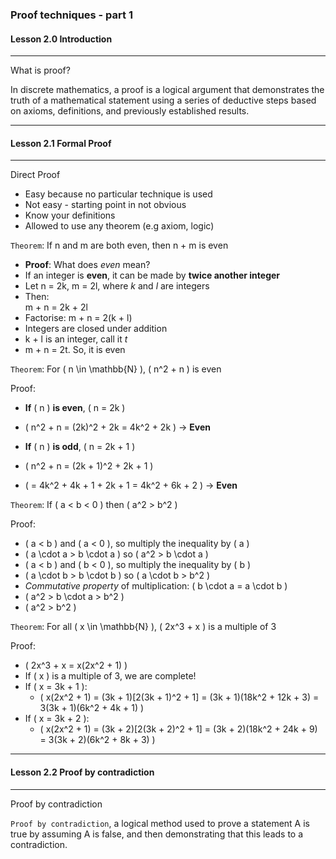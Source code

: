 ### Proof techniques - part 1

#### Lesson 2.0 Introduction

---

What is proof?

In discrete mathematics, a proof is a logical argument that demonstrates the truth of a mathematical statement using a series of deductive steps based on axioms, definitions, and previously established results.

---

#### Lesson 2.1 Formal Proof

---

Direct Proof

- Easy because no particular technique is used
- Not easy - starting point in not obvious
- Know your definitions
- Allowed to use any theorem (e.g axiom, logic)

`Theorem`: If n and m are both even, then n + m is even

- **Proof**: What does _even_ mean?
- If an integer is **even**, it can be made by **twice another integer**
- Let n = 2k, m = 2l, where _k_ and _l_ are integers
- Then:  
  m + n = 2k + 2l
- Factorise: m + n = 2(k + l)
- Integers are closed under addition
- k + l is an integer, call it _t_
- m + n = 2t. So, it is even

`Theorem`: For \( n \in \mathbb{N} \), \( n^2 + n \) is even

Proof:

- **If** \( n \) **is even**, \( n = 2k \)
- \( n^2 + n = (2k)^2 + 2k = 4k^2 + 2k \) → **Even**

- **If** \( n \) **is odd**, \( n = 2k + 1 \)
- \( n^2 + n = (2k + 1)^2 + 2k + 1 \)
- \( = 4k^2 + 4k + 1 + 2k + 1 = 4k^2 + 6k + 2 \) → **Even**

`Theorem`: If \( a < b < 0 \) then \( a^2 > b^2 \)

Proof:

- \( a < b \) and \( a < 0 \), so multiply the inequality by \( a \)
- \( a \cdot a > b \cdot a \) so \( a^2 > b \cdot a \)
- \( a < b \) and \( b < 0 \), so multiply the inequality by \( b \)
- \( a \cdot b > b \cdot b \) so \( a \cdot b > b^2 \)
- _Commutative property_ of multiplication: \( b \cdot a = a \cdot b \)
- \( a^2 > b \cdot a > b^2 \)
- \( a^2 > b^2 \)

`Theorem`: For all \( x \in \mathbb{N} \), \( 2x^3 + x \) is a multiple of 3

Proof:

- \( 2x^3 + x = x(2x^2 + 1) \)
- If \( x \) is a multiple of 3, we are complete!
- If \( x = 3k + 1 \):
  - \( x(2x^2 + 1) = (3k + 1)[2(3k + 1)^2 + 1] = (3k + 1)(18k^2 + 12k + 3) = 3(3k + 1)(6k^2 + 4k + 1) \)
- If \( x = 3k + 2 \):
  - \( x(2x^2 + 1) = (3k + 2)[2(3k + 2)^2 + 1] = (3k + 2)(18k^2 + 24k + 9) = 3(3k + 2)(6k^2 + 8k + 3) \)

---

#### Lesson 2.2 Proof by contradiction

---

Proof by contradiction

`Proof by contradiction`, a logical method used to prove a statement A is true by assuming A is false, and then demonstrating that this leads to a contradiction.
